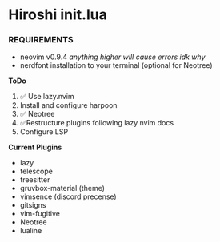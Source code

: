 # Hiroshi init.lua

### REQUIREMENTS
- neovim v0.9.4 _anything higher will cause errors idk why_
- nerdfont installation to your terminal (optional for Neotree)

**ToDo**

1. ✅ Use lazy.nvim
2. Install and configure harpoon
3. ✅ Neotree
4. ✅Restructure plugins following lazy nvim docs
5. Configure LSP

**Current Plugins**
- lazy
- telescope
- treesitter
- gruvbox-material (theme)
- vimsence (discord precense)
- gitsigns
- vim-fugitive
- Neotree
- lualine
